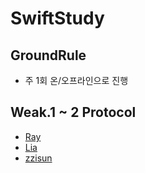 # SwiftStudy

## GroundRule
- 주 1회 온/오프라인으로 진행

## Weak.1 ~ 2 Protocol
- [Ray](https://github.com/zzisun/SwiftStudy/tree/master/ProtocolExtension/Ray)
- [Lia](https://github.com/zzisun/SwiftStudy/blob/master/ProtocolExtension/Lia/001.%20Protocol%2BExtension.md)
- [zzisun](https://github.com/zzisun/SwiftStudy/tree/master/ProtocolExtension/zzisun#readme)
